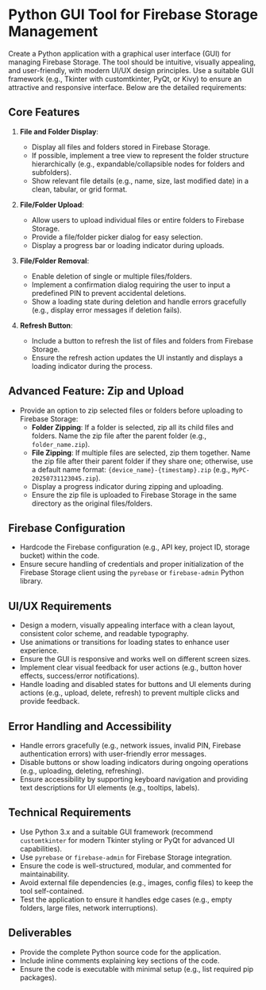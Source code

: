 # Python GUI Tool for Firebase Storage Management

Create a Python application with a graphical user interface (GUI) for managing Firebase Storage. The tool should be intuitive, visually appealing, and user-friendly, with modern UI/UX design principles. Use a suitable GUI framework (e.g., Tkinter with customtkinter, PyQt, or Kivy) to ensure an attractive and responsive interface. Below are the detailed requirements:

## Core Features
1. **File and Folder Display**:
   - Display all files and folders stored in Firebase Storage.
   - If possible, implement a tree view to represent the folder structure hierarchically (e.g., expandable/collapsible nodes for folders and subfolders).
   - Show relevant file details (e.g., name, size, last modified date) in a clean, tabular, or grid format.

2. **File/Folder Upload**:
   - Allow users to upload individual files or entire folders to Firebase Storage.
   - Provide a file/folder picker dialog for easy selection.
   - Display a progress bar or loading indicator during uploads.

3. **File/Folder Removal**:
   - Enable deletion of single or multiple files/folders.
   - Implement a confirmation dialog requiring the user to input a predefined PIN to prevent accidental deletions.
   - Show a loading state during deletion and handle errors gracefully (e.g., display error messages if deletion fails).

4. **Refresh Button**:
   - Include a button to refresh the list of files and folders from Firebase Storage.
   - Ensure the refresh action updates the UI instantly and displays a loading indicator during the process.

## Advanced Feature: Zip and Upload
- Provide an option to zip selected files or folders before uploading to Firebase Storage:
  - **Folder Zipping**: If a folder is selected, zip all its child files and folders. Name the zip file after the parent folder (e.g., `folder_name.zip`).
  - **File Zipping**: If multiple files are selected, zip them together. Name the zip file after their parent folder if they share one; otherwise, use a default name format: `{device_name}-{timestamp}.zip` (e.g., `MyPC-20250731123045.zip`).
  - Display a progress indicator during zipping and uploading.
  - Ensure the zip file is uploaded to Firebase Storage in the same directory as the original files/folders.

## Firebase Configuration
- Hardcode the Firebase configuration (e.g., API key, project ID, storage bucket) within the code.
- Ensure secure handling of credentials and proper initialization of the Firebase Storage client using the `pyrebase` or `firebase-admin` Python library.

## UI/UX Requirements
- Design a modern, visually appealing interface with a clean layout, consistent color scheme, and readable typography.
- Use animations or transitions for loading states to enhance user experience.
- Ensure the GUI is responsive and works well on different screen sizes.
- Implement clear visual feedback for user actions (e.g., button hover effects, success/error notifications).
- Handle loading and disabled states for buttons and UI elements during actions (e.g., upload, delete, refresh) to prevent multiple clicks and provide feedback.

## Error Handling and Accessibility
- Handle errors gracefully (e.g., network issues, invalid PIN, Firebase authentication errors) with user-friendly error messages.
- Disable buttons or show loading indicators during ongoing operations (e.g., uploading, deleting, refreshing).
- Ensure accessibility by supporting keyboard navigation and providing text descriptions for UI elements (e.g., tooltips, labels).

## Technical Requirements
- Use Python 3.x and a suitable GUI framework (recommend `customtkinter` for modern Tkinter styling or PyQt for advanced UI capabilities).
- Use `pyrebase` or `firebase-admin` for Firebase Storage integration.
- Ensure the code is well-structured, modular, and commented for maintainability.
- Avoid external file dependencies (e.g., images, config files) to keep the tool self-contained.
- Test the application to ensure it handles edge cases (e.g., empty folders, large files, network interruptions).

## Deliverables
- Provide the complete Python source code for the application.
- Include inline comments explaining key sections of the code.
- Ensure the code is executable with minimal setup (e.g., list required pip packages).